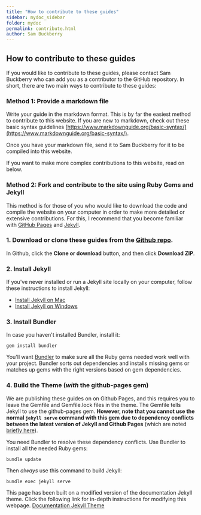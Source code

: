 ```yaml
---
title: "How to contribute to these guides"
sidebar: mydoc_sidebar
folder: mydoc
permalink: contribute.html
author: Sam Buckberry
---
```


## How to contribute to these guides

If you would like to contribute to these guides, please contact Sam Buckberry who can add you as a contributor to the GitHub repository. In short, there are two main ways to contribute to these guides:

### Method 1: Provide a markdown file

Write your guide in the markdown format. This is by far the easiest method to contribute to this website. If you are new to markdown, check out these basic syntax guidelines [https://www.markdownguide.org/basic-syntax/](https://www.markdownguide.org/basic-syntax/).  

Once you have your markdown file, send it to Sam Buckberry for it to be compiled into this website.

If you want to make more complex contributions to this website, read on below.

### Method 2: Fork and contribute to the site using Ruby Gems and Jekyll

This method is for those of you who would like to download the code and compile the website on your computer in order to make more detailed or extensive contributions. For this, I recommend that you become familiar with [GitHub Pages](https://pages.github.com/) and [Jekyll](https://jekyllrb.com/).    

### 1. Download or clone these guides from the [Github repo](https://github.com/listerlab/guides).
In Github, click the **Clone or download** button, and then click **Download ZIP**.

### 2. Install Jekyll

If you've never installed or run a Jekyll site locally on your computer, follow these instructions to install Jekyll:

* [Install Jekyll on Mac](./mydoc_install_jekyll_on_mac)
* [Install Jekyll on Windows](./mydoc_install_jekyll_on_windows)

### 3. Install Bundler

In case you haven't installed Bundler, install it:

```
gem install bundler
```

You'll want [Bundler](http://bundler.io/) to make sure all the Ruby gems needed work well with your project. Bundler sorts out dependencies and installs missing gems or matches up gems with the right versions based on gem dependencies.

### 4. Build the Theme (*with* the github-pages gem)

We are publishing these guides on on Github Pages, and this requires you to leave the Gemfile and Gemfile.lock files in the theme. The Gemfile tells Jekyll to use the github-pages gem. **However, note that you cannot use the normal `jekyll serve` command with this gem due to dependency conflicts between the latest version of Jekyll and Github Pages** (which are noted [briefly here](https://help.github.com/articles/setting-up-your-github-pages-site-locally-with-jekyll/)).

You need Bundler to resolve these dependency conflicts. Use Bundler to install all the needed Ruby gems:

```
bundle update
```

Then *always* use this command to build Jekyll:

```
bundle exec jekyll serve
```

This page has been built on a modified version of the documentation Jekyll theme. Click the following link for in-depth instructions for modifying this webpage.
[Documentation Jekyll Theme](https://idratherbewriting.com/documentation-theme-jekyll/index.html)

